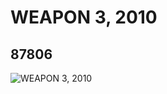 # WEAPON 3, 2010
## 87806
![WEAPON 3, 2010](https://lc-www-live-s.legocdn.com/media/bricks/5/2/4617725.jpg)